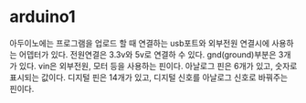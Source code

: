 # arduino1
아두이노에는 프로그램을 업로드 할 때 연결하는 usb포트와 외부전원 연결시에 사용하는 어뎁터가 있다. 
전원연결은 3.3v와 5v로 연결하 수 있다.
gnd(ground)부분은 3개가 있다.
vin은 외부전원, 모터 등을 사용하는 핀이다.
아날로그 핀은 6개가 있고, 숫자로 표시되는 값이다.
디지털 핀은 14개가 있고, 디지털 신호를 아날로그 신호로 바꿔주는 핀이다.
